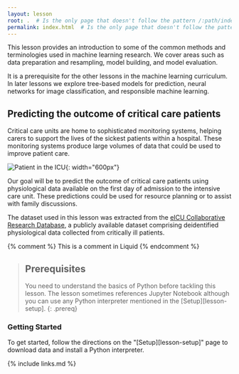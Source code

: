 ```yaml
---
layout: lesson
root: .  # Is the only page that doesn't follow the pattern /:path/index.html
permalink: index.html  # Is the only page that doesn't follow the pattern /:path/index.html
---
```


This lesson provides an introduction to some of the common methods and terminologies used in machine learning research. We cover areas such as data preparation and resampling, model building, and model evaluation. 

It is a prerequisite for the other lessons in the machine learning curriculum. In later lessons we explore tree-based models for prediction, neural networks for image classification, and responsible machine learning. 

## Predicting the outcome of critical care patients

Critical care units are home to sophisticated monitoring systems, helping carers to support the lives of the sickest patients within a hospital. These monitoring systems produce large volumes of data that could be used to improve patient care.

![Patient in the ICU](./fig/icu_patient.png){: width="600px"}

Our goal will be to predict the outcome of critical care patients using physiological data available on the first day of admission to the intensive care unit. These predictions could be used for resource planning or to assist with family discussions.

The dataset used in this lesson was extracted from the [eICU Collaborative Research Database](http://dx.doi.org/10.1038/sdata.2018.178), a publicly available dataset comprising deidentified physiological data collected from critically ill patients.

<!-- this is an html comment -->

{% comment %} This is a comment in Liquid {% endcomment %}

> ## Prerequisites
>
> You need to understand the basics of Python before tackling this lesson. The lesson sometimes references Jupyter Notebook although you can use any Python interpreter mentioned in the [Setup][lesson-setup].
{: .prereq}

### Getting Started

To get started, follow the directions on the "[Setup][lesson-setup]" page to download data and install a Python interpreter.

{% include links.md %}
